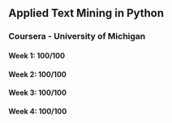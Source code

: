 ## Applied Text Mining in Python

### Coursera - University of Michigan

#### Week 1: 100/100
#### Week 2: 100/100
#### Week 3: 100/100
#### Week 4: 100/100
